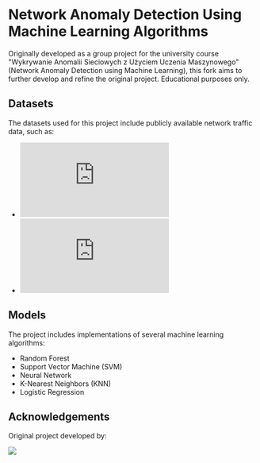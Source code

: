 # Network Anomaly Detection Using Machine Learning Algorithms

Originally developed as a group project for the university course "Wykrywanie Anomalii Sieciowych z Użyciem Uczenia Maszynowego" (Network Anomaly Detection using Machine Learning), this fork aims to further develop and refine the original project. Educational purposes only.

## Datasets

The datasets used for this project include publicly available network traffic data, such as:
- ![CIC-IDS2017](https://www.unb.ca/cic/datasets/ids-2017.html)
- ![CSE-CIC-IDS2018](https://www.unb.ca/cic/datasets/ids-2018.html)

## Models
The project includes implementations of several machine learning algorithms:
- Random Forest
- Support Vector Machine (SVM)
- Neural Network
- K-Nearest Neighbors (KNN)
- Logistic Regression

## Acknowledgements
Original project developed by:

<a href = "https://github.com/dwdwjtwcz/ids2017-anomaly-detection/graphs/contributors">
   <img src = "https://contrib.rocks/image?repo=dwdwjtwcz/ids2017-anomaly-detection"/>
</a>
 





